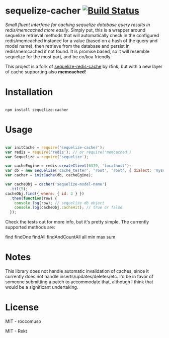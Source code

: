 sequelize-cacher [![Build Status](https://travis-ci.org/roccomuso/sequelize-cacher.svg?branch=master)](https://travis-ci.org/roccomuso/sequelize-cacher)
=====================

*Small fluent interface for caching sequelize database query results in redis/memcached more easily*.
Simply put, this is a wrapper around sequelize retrieval methods that will automatically
check in the configured redis/memcached instance for a value (based on a hash of the query and
model name), then retrieve from the database and persist in redis/memcached if not found.  It is
promise based, so it will resemble sequelize for the most part, and be co/koa friendly.

This project is a fork of [sequelize-redis-cache](https://github.com/rfink/sequelize-redis-cache) by rfink, but with a new layer of cache supporting also **memcached**!

Installation
=====================

```

npm install sequelize-cacher

```

Usage
=====================

```javascript

var initCache = require('sequelize-cacher');
var redis = require('redis'); // or require('memcached')
var Sequelize = require('sequelize');

var cacheEngine = redis.createClient(6379, 'localhost');
var db = new Sequelize('cache_tester', 'root', 'root', { dialect: 'mysql' });
var cacher = initCache(db, cacheEgine);

var cacheObj = cacher('sequelize-model-name')
  .ttl(5);
cacheObj.find({ where: { id: 3 } })
  .then(function(row) {
    console.log(row); // sequelize db object
    console.log(cacheObj.cacheHit); // true or false
  });

```

Check the tests out for more info, but it's pretty simple.  The currently supported
methods are:

  find
  findOne
  findAll
  findAndCountAll
  all
  min
  max
  sum

Notes
=====================

This library does not handle automatic invalidation of caches, since it currently does not handle inserts/updates/deletes/etc.  I'd be in favor of someone submitting a patch to accommodate that, although I think that would be a significant undertaking.

License
====================

MIT - roccomuso

MIT - Rekt
